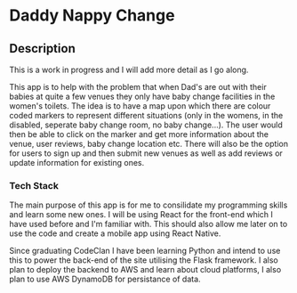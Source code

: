 # Daddy Nappy Change

## Description

This is a work in progress and I will add more detail as I go along.

This app is to help with the problem that when Dad's are out with their babies at quite a few venues they only have baby change facilities in the women's toilets. The idea is to have a map upon which there are colour coded markers to represent different situations (only in the womens, in the disabled, seperate baby change room, no baby change...). The user would then be able to click on the marker and get more information about the venue, user reviews, baby change location etc. There will also be the option for users to sign up and then submit new venues as well as add reviews or update information for existing ones.

### Tech Stack

The main purpose of this app is for me to consilidate my programming skills and learn some new ones. I will be using React for the front-end which I have used before and I'm familiar with. This should also allow me later on to use the code and create a mobile app using React Native.

Since graduating CodeClan I have been learning Python and intend to use this to power the back-end of the site utilising the Flask framework. I also plan to deploy the backend to AWS and learn about cloud platforms, I also plan to use AWS DynamoDB for persistance of data.


